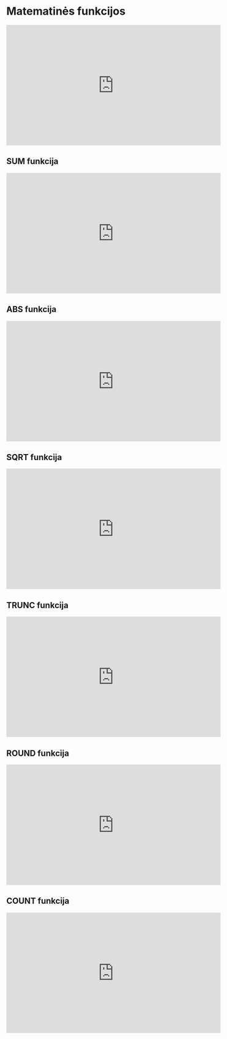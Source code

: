 # Matematinės funkcijos

<iframe width="560" height="315" src="https://www.youtube.com/embed/QrYBgpcoV7U" title="YouTube video player" frameborder="0" allow="accelerometer; autoplay; clipboard-write; encrypted-media; gyroscope; picture-in-picture" allowfullscreen></iframe>

## SUM funkcija

<iframe width="560" height="315" src="https://www.youtube.com/embed/Qkjon7DaSIw" title="YouTube video player" frameborder="0" allow="accelerometer; autoplay; clipboard-write; encrypted-media; gyroscope; picture-in-picture" allowfullscreen></iframe>

## ABS funkcija

<iframe width="560" height="315" src="https://www.youtube.com/embed/dLuN31SMQik" title="YouTube video player" frameborder="0" allow="accelerometer; autoplay; clipboard-write; encrypted-media; gyroscope; picture-in-picture" allowfullscreen></iframe>

## SQRT funkcija

<iframe width="560" height="315" src="https://www.youtube.com/embed/QKrTs3ZKWH0" title="YouTube video player" frameborder="0" allow="accelerometer; autoplay; clipboard-write; encrypted-media; gyroscope; picture-in-picture" allowfullscreen></iframe>

## TRUNC funkcija

<iframe width="560" height="315" src="https://www.youtube.com/embed/5SgaDKLTL5g" title="YouTube video player" frameborder="0" allow="accelerometer; autoplay; clipboard-write; encrypted-media; gyroscope; picture-in-picture" allowfullscreen></iframe>

## ROUND funkcija

<iframe width="560" height="315" src="https://www.youtube.com/embed/BxLrFCM4YZ4" title="YouTube video player" frameborder="0" allow="accelerometer; autoplay; clipboard-write; encrypted-media; gyroscope; picture-in-picture" allowfullscreen></iframe>

## COUNT funkcija

<iframe width="560" height="315" src="https://www.youtube.com/embed/HNt5npc1ikk" title="YouTube video player" frameborder="0" allow="accelerometer; autoplay; clipboard-write; encrypted-media; gyroscope; picture-in-picture" allowfullscreen></iframe>
